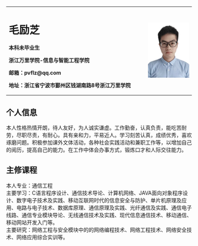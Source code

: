 <table border="0">
  <tr>
    <td width="75%">
      <h1>毛励芝</h1>
      <p><b>本科未毕业生</b></p>
      <p><b>浙江万里学院-信息与智能工程学院</b></p>
      <p><b>邮箱：pvflz@qq.com</b></p>
      <p><b>地址：浙江省宁波市鄞州区钱湖南路8号浙江万里学院</b></p>
    </td>
    <td width="25%">
      <img src="/qqq.jpg" width="100%">   
    </td>
  </tr>
</table>

## 个人信息

本人性格热情开朗，待人友好，为人诚实谦虚。工作勤奋，认真负责，能吃苦耐劳，尽职尽责，有耐心。具有亲和力，平易近人。学习刻苦认真，成绩优秀，喜欢琢磨问题。积极参加课外文体活动，各种社会实践活动和兼职工作等，以增加自己的阅历，提高自己的能力。在工作中体会办事方式，锻炼口才和人际交往能力。



## 主修课程
  本人专业：通信工程<br>
  主要学习：C语言程序设计、通信技术导论、计算机网络、JAVA面向对象程序设计、数字电子技术及实践、移动互联网时代的信息安全与防护、单片机原理及应用、电路与电子技术、数据库原理、通信原理及实践、光纤通信及实践、通信电子线路、通信专业模块导论、无线通信技术及实践、现代信息通信技术、移动通信、移动网站开发入门等。<br>
  主要研究：网络工程与安全模块中的的网络编程技术、网络工程技术、网络安全技术、网络应用综合实训等。
